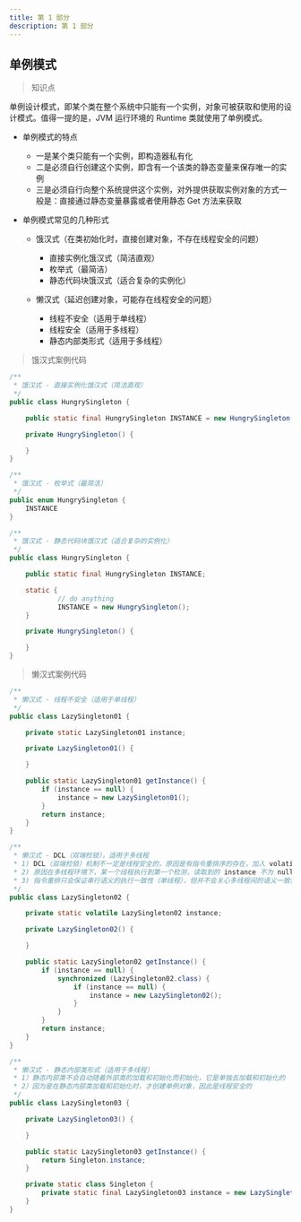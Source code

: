 ```yaml
---
title: 第 1 部分
description: 第 1 部分
---
```


## 单例模式

> 知识点

单例设计模式，即某个类在整个系统中只能有一个实例，对象可被获取和使用的设计模式。值得一提的是，JVM 运行环境的 Runtime 类就使用了单例模式。

- 单例模式的特点
	- 一是某个类只能有一个实例，即构造器私有化
	- 二是必须自行创建这个实例，即含有一个该类的静态变量来保存唯一的实例
	- 三是必须自行向整个系统提供这个实例，对外提供获取实例对象的方式一般是：直接通过静态变量暴露或者使用静态 Get 方法来获取

- 单例模式常见的几种形式
	- 饿汉式（在类初始化时，直接创建对象，不存在线程安全的问题）
		- 直接实例化饿汉式（简洁直观）
		- 枚举式（最简洁）
		- 静态代码块饿汉式（适合复杂的实例化）

	- 懒汉式（延迟创建对象，可能存在线程安全的问题）
		- 线程不安全（适用于单线程）
		- 线程安全（适用于多线程）
		- 静态内部类形式（适用于多线程）

> 饿汉式案例代码

``` java
/**
 * 饿汉式 - 直接实例化饿汉式（简洁直观）
 */
public class HungrySingleton {

	public static final HungrySingleton INSTANCE = new HungrySingleton();

	private HungrySingleton() {

	}
}
```

``` java
/**
 * 饿汉式 - 枚举式（最简洁）
 */
public enum HungrySingleton {
	INSTANCE
}
```

``` java
/**
 * 饿汉式 - 静态代码块饿汉式（适合复杂的实例化）
 */
public class HungrySingleton {

	public static final HungrySingleton INSTANCE;

	static {
            // do anything
            INSTANCE = new HungrySingleton();
	}

	private HungrySingleton() {

	}
}
```

> 懒汉式案例代码

``` java
/**
 * 懒汉式 - 线程不安全（适用于单线程）
 */
public class LazySingleton01 {

	private static LazySingleton01 instance;

	private LazySingleton01() {

	}

	public static LazySingleton01 getInstance() {
		if (instance == null) {
			instance = new LazySingleton01();
		}
		return instance;
	}
}
```


``` java
/**
 * 懒汉式 - DCL（双端检锁），适用于多线程
 * 1) DCL（双端检锁）机制不一定是线程安全的，原因是有指令重排序的存在，加入 volatile 可以禁止指令重排
 * 2) 原因在多线程环境下，某一个线程执行到第一个检测，读取到的 instance 不为 null 时，instance 的引用对象可能没有完成初始化
 * 3) 指令重排只会保证串行语义的执行一致性（单线程），但并不会关心多线程间的语义一致性。所以当一条线程访问 instance 不为 null 时，由于 instance 实例未必已初始化完成，也就造成了线程安全问题
 */
public class LazySingleton02 {

	private static volatile LazySingleton02 instance;

	private LazySingleton02() {

	}

	public static LazySingleton02 getInstance() {
		if (instance == null) {
			synchronized (LazySingleton02.class) {
				if (instance == null) {
					instance = new LazySingleton02();
				}
			}
		}
		return instance;
	}
}
```

``` java
/**
 * 懒汉式 - 静态内部类形式（适用于多线程）
 * 1）静态内部类不会自动随着外部类的加载和初始化而初始化，它是单独去加载和初始化的
 * 2）因为是在静态内部类加载和初始化时，才创建单例对象，因此是线程安全的
 */
public class LazySingleton03 {

	private LazySingleton03() {

	}

	public static LazySingleton03 getInstance() {
		return Singleton.instance;
	}

	private static class Singleton {
		private static final LazySingleton03 instance = new LazySingleton03();
	}
}
```
